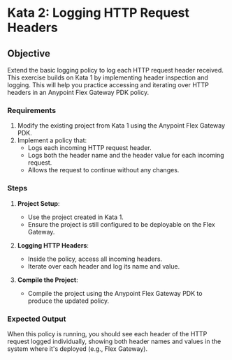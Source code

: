 # Kata 2: Logging HTTP Request Headers

## Objective

Extend the basic logging policy to log each HTTP request header received. This exercise builds on Kata 1 by implementing header inspection and logging. This will help you practice accessing and iterating over HTTP headers in an Anypoint Flex Gateway PDK policy.

### Requirements

1. Modify the existing project from Kata 1 using the Anypoint Flex Gateway PDK.
2. Implement a policy that:
   - Logs each incoming HTTP request header.
   - Logs both the header name and the header value for each incoming request.
   - Allows the request to continue without any changes.

### Steps

1. **Project Setup**:
   - Use the project created in Kata 1.
   - Ensure the project is still configured to be deployable on the Flex Gateway.

2. **Logging HTTP Headers**:
   - Inside the policy, access all incoming headers.
   - Iterate over each header and log its name and value.

3. **Compile the Project**:
   - Compile the project using the Anypoint Flex Gateway PDK to produce the updated policy.

### Expected Output

When this policy is running, you should see each header of the HTTP request logged individually, showing both header names and values in the system where it's deployed (e.g., Flex Gateway).